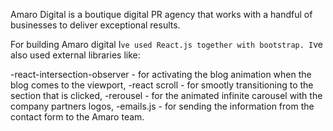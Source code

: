 Amaro Digital is a boutique digital PR agency that works with a handful of businesses to deliver exceptional results.

For building Amaro digital I`ve used React.js together with bootstrap.
I`ve also used external libraries like:

-react-intersection-observer - for activating the blog animation when the blog comes to the viewport,
-react scroll - for smootly transitioning to the section that is clicked,
-rerousel - for the animated infinite carousel with the company partners logos,
-emails.js - for sending the information from the contact form to the Amaro team.